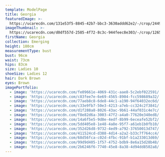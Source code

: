 ```yaml
---
template: ModelPage
title: Georgia
featuredImage: >-
  https://ucarecdn.com/131e53f5-8845-42b7-bbc3-3630addd62e2/-/crop/2449x1006/0,0/-/preview/
imageThumbnail: >-
  https://ucarecdn.com/d0df557d-2585-4f72-8c3c-944feec8e303/-/crop/1265x1565/107,0/-/preview/
firstName: Georgia
collection: Emerging
height: 180cm
measurementType: bust
bust: 96cm
waist: 73cm
hips: 83cm
size: Ladies 10
shoeSize: Ladies 12
hair: Dark Brown
eyes: Brown
imagePortfolio:
  - image: 'https://ucarecdn.com/fe09661e-4069-431c-aae8-5c2ebf022591/'
  - image: 'https://ucarecdn.com/c83fee7e-6e69-4565-8904-fcc598689a32/'
  - image: 'https://ucarecdn.com/77aeb8c8-6de8-44c1-a190-94f64032ec6d/'
  - image: 'https://ucarecdn.com/c33e9fb7-50e3-4213-a7eb-cc324c2f3841/'
  - image: 'https://ucarecdn.com/d1f288a8-8026-43ac-9b61-44af031c4e7c/'
  - image: 'https://ucarecdn.com/f8e82d6a-3003-47f2-a4a0-77620e340ed8/'
  - image: 'https://ucarecdn.com/14a6f5e5-9d8e-4edf-8b99-6eceafe52bf2/'
  - image: 'https://ucarecdn.com/5dd405e8-1e48-4a8e-95f7-a61eb1b0fb10/'
  - image: 'https://ucarecdn.com/352d26d8-9732-4ed9-a792-37650013d747/'
  - image: 'https://ucarecdn.com/411524cd-d388-4d14-a2a2-b33c7f764cc4/'
  - image: 'https://ucarecdn.com/68d56fca-c02d-4fbc-91bf-b1a233013d69/'
  - image: 'https://ucarecdn.com/99d9d405-1f57-4752-bdb9-8e6a15d28b48/'
  - image: 'https://ucarecdn.com/2b6246f6-7740-45e8-8a38-4d94dd8502a8/'
---
```


